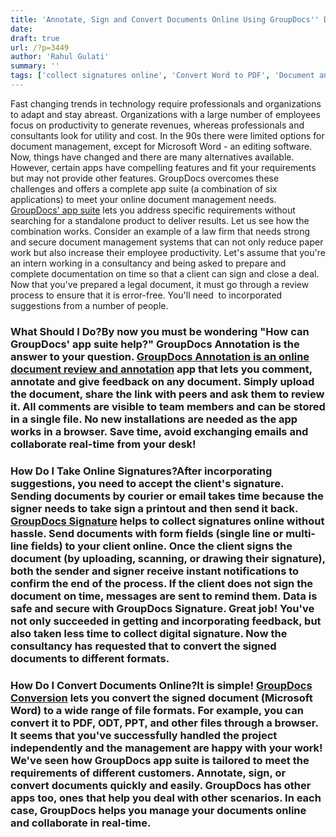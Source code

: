 ```yaml
---
title: 'Annotate, Sign and Convert Documents Online Using GroupDocs'' Document Management Solutions'
date: 
draft: true
url: /?p=3449
author: 'Rahul Gulati'
summary: ''
tags: ['collect signatures online', 'Convert Word to PDF', 'Document annotation', 'document collaboration', 'document conversion', 'GroupDocs App Suite', 'GroupDocs Conversion', 'online document management system', 'PDF annotation', 'Uncategorized']
---
```


Fast changing trends in technology require professionals and organizations to adapt and stay abreast. Organizations with a large number of employees focus on productivity to generate revenues, whereas professionals and consultants look for utility and cost. In the 90s there were limited options for document management, except for Microsoft Word - an editing software. Now, things have changed and there are many alternatives available. However, certain apps have compelling features and fit your requirements but may not provide other features. GroupDocs overcomes these challenges and offers a complete app suite (a combination of six applications) to meet your online document management needs. [GroupDocs' app suite](http://groupdocs.com/) lets you address specific requirements without searching for a standalone product to deliver results. Let us see how the combination works. Consider an example of a law firm that needs strong and secure document management systems that can not only reduce paper work but also increase their employee productivity. Let's assume that you're an intern working in a consultancy and being asked to prepare and complete documentation on time so that a client can sign and close a deal. Now that you've prepared a legal document, it must go through a review process to ensure that it is error-free. You'll need  to incorporated suggestions from a number of people.

### What Should I Do?By now you must be wondering "How can GroupDocs' app suite help?" GroupDocs Annotation is the answer to your question. [GroupDocs Annotation is an online document review and annotation](http://groupdocs.com/apps/annotation) app that lets you comment, annotate and give feedback on any document. Simply upload the document, share the link with peers and ask them to review it. All comments are visible to team members and can be stored in a single file. No new installations are needed as the app works in a browser. Save time, avoid exchanging emails and collaborate real-time from your desk!

### How Do I Take Online Signatures?After incorporating suggestions, you need to accept the client's signature. Sending documents by courier or email takes time because the signer needs to take sign a printout and then send it back. [GroupDocs Signature](http://groupdocs.com/apps/signature) helps to collect signatures online without hassle. Send documents with form fields (single line or multi-line fields) to your client online. Once the client signs the document (by uploading, scanning, or drawing their signature), both the sender and signer receive instant notifications to confirm the end of the process. If the client does not sign the document on time, messages are sent to remind them. Data is safe and secure with GroupDocs Signature. Great job! You've not only succeeded in getting and incorporating feedback, but also taken less time to collect digital signature. Now the consultancy has requested that to convert the signed documents to different formats.

### How Do I Convert Documents Online?It is simple! [GroupDocs Conversion](http://groupdocs.com/apps/conversion) lets you convert the signed document (Microsoft Word) to a wide range of file formats. For example, you can convert it to PDF, ODT, PPT, and other files through a browser. It seems that you've successfully handled the project independently and the management are happy with your work! We've seen how GroupDocs app suite is tailored to meet the requirements of different customers. Annotate, sign, or convert documents quickly and easily. GroupDocs has other apps too, ones that help you deal with other scenarios. In each case, GroupDocs helps you manage your documents online and collaborate in real-time.




